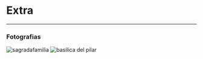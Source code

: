 # Extra

---

### Fotografias

![sagradafamilia](https://github.com/user-attachments/assets/18297218-8b80-404b-9b7f-74acdd318c9c)
![basilica del pilar](https://github.com/user-attachments/assets/6098fda7-99d9-4a64-a08e-36ece9a906c4)
